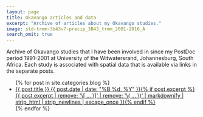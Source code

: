 ```yaml
---
layout: page
title: Okavango articles and data
excerpt: "Archive of articles about my Okavango studies."
image: std-trmm-3b43v7-precip_3B43_trmm_2001-2016_A
search_omit: true
---
```


Archive of Okavango studies that I have been involved in since my PostDoc period 1991-2001 at University of the Witwatersrand, Johannesburg, South Africa. Each study is associated with spatial data that is available via links in the separate posts. 

<ul class="post-list">
{% for post in site.categories.blog %}
  <li><article><a href="{{ site.url }}{{ post.url }}">{{ post.title }} <span class="entry-date"><time datetime="{{ post.date | date_to_xmlschema }}">{{ post.date | date: "%B %d, %Y" }}</time></span>{% if post.excerpt %} <span class="excerpt">{{ post.excerpt | remove: '\[ ... \]' | remove: '\( ... \)' | markdownify | strip_html | strip_newlines | escape_once }}</span>{% endif %}</a></article></li>
{% endfor %}
</ul>
